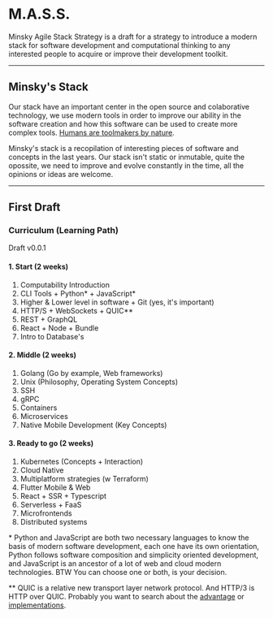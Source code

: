 # M.A.S.S.
Minsky Agile Stack Strategy is a draft for a strategy to introduce a modern stack for software development and computational thinking to any interested people to acquire or improve their development toolkit.

---
## Minsky's Stack
Our stack have an important center in the open source and colaborative technology, we use modern tools in order to improve our ability in the software creation and how this software can be used to create more complex tools. [Humans are toolmakers by nature](https://medium.com/@irasocol/humans-are-by-their-very-nature-tool-users-and-tool-makers-c18081f8b50a). 

Minsky's stack is a recopilation of interesting pieces of software and concepts in the last years. Our stack isn't static or inmutable, quite the opossite, we need to improve and evolve constantly in the time, all the opinions or ideas are welcome. 

---

## First Draft
### Curriculum (Learning Path)
Draft v0.0.1

#### 1. Start (2 weeks)
1. Computability Introduction
2. CLI Tools + Python* + JavaScript*
3. Higher & Lower level in software + Git (yes, it's important)
4. HTTP/S + WebSockets + QUIC**
5. REST + GraphQL
6. React + Node + Bundle
7. Intro to Database's

#### 2. Middle (2 weeks)
1. Golang (Go by example, Web frameworks)
2. Unix (Philosophy, Operating System Concepts)
3. SSH
4. gRPC
5. Containers
6. Microservices
7. Native Mobile Development (Key Concepts)

#### 3. Ready to go (2 weeks)
1. Kubernetes (Concepts + Interaction)
2. Cloud Native
3. Multiplatform strategies (w Terraform)
4. Flutter Mobile & Web
5. React + SSR + Typescript
6. Serverless + FaaS
7. Microfrontends
8. Distributed systems

\* Python and JavaScript are both two necessary languages to know the basis of modern software development, each one have its own orientation, Python follows software composition and simplicity oriented development, and JavaScript is an ancestor of a lot of web and cloud modern technologies. BTW You can choose one or both, is your decision.

** QUIC is a relative new transport layer network protocol. And HTTP/3 is HTTP over QUIC. Probably you want to search about the [advantage](ionos.com/digitalguide/hosting/technical-matters/quic-the-internet-transport-protocol-based-on-udp/#:~:text=guide%20will%20illustrate%3A-,Faster%20Connections,the%20UDP-based%20Google%20solution.) or [implementations](https://quicwg.org).
